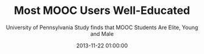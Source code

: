 ---
layout: post
title:  "Most MOOC Users Well-Educated"
subtitle:  "University of Pennsylvania Study finds that MOOC Students Are Elite, Young and Male"
date:   2013-11-22 01:00:00
refurl: http://blogs.wsj.com/digits/2013/11/20/survey-mooc-students-are-elite-young-and-male-2/
source: wsj.com
categories: linkpost
---
